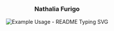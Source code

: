 <!-- markdownlint-disable MD033 MD041 -->
<p align="center">
  <h3 align="center">Nathalia Furigo</h3>
</p>

<p align="center">
  <img src="https://readme-typing-svg.demolab.com/?lines=Seja Bem vindo ao Meu Mundo !!!;&font=Fira%20Code&center=true&width=380&height=50&duration=4000&pause=100" alt="Example Usage - README Typing SVG">
</p>

<!--
**nathiz/nathiz** is a ✨ _special_ ✨ repository because its `README.md` (this file) appears on your GitHub profile.

Here are some ideas to get you started:

- 🔭 I’m currently working on ...
- 🌱 I’m currently learning ...
- 👯 I’m looking to collaborate on ...
- 🤔 I’m looking for help with ...
- 💬 Ask me about ...
- 📫 How to reach me: ...
- 😄 Pronouns: ...
- ⚡ Fun fact: ...
-->
